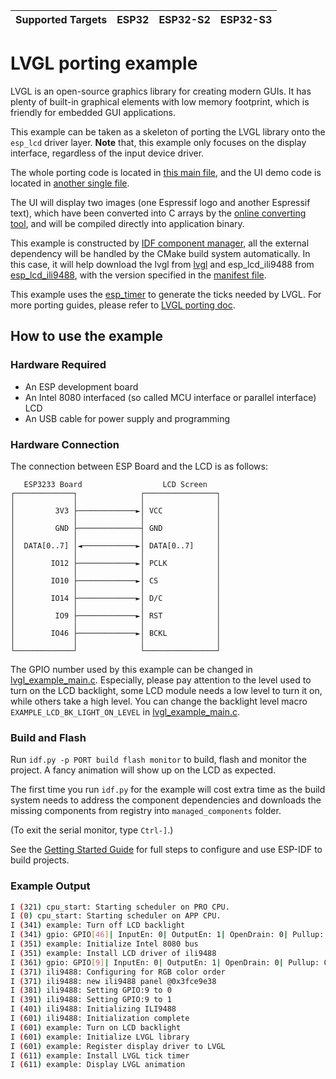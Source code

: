 | Supported Targets | ESP32 | ESP32-S2 | ESP32-S3 |
| ----------------- | ----- | -------- | -------- |
# LVGL porting example

LVGL is an open-source graphics library for creating modern GUIs. It has plenty of built-in graphical elements with low memory footprint, which is friendly for embedded GUI applications.

This example can be taken as a skeleton of porting the LVGL library onto the `esp_lcd` driver layer. **Note** that, this example only focuses on the display interface, regardless of the input device driver.

The whole porting code is located in [this main file](main/lvgl_example_main.c), and the UI demo code is located in [another single file](main/lvgl_demo_ui.c).

The UI will display two images (one Espressif logo and another Espressif text), which have been converted into C arrays by the [online converting tool](https://lvgl.io/tools/imageconverter), and will be compiled directly into application binary.

This example is constructed by [IDF component manager](https://docs.espressif.com/projects/esp-idf/en/latest/esp32s3/api-guides/tools/idf-component-manager.html), all the external dependency will be handled by the CMake build system automatically. In this case, it will help download the lvgl from [lvgl](https://components.espressif.com/component/lvgl/lvgl) and esp_lcd_ili9488 from [esp_lcd_ili9488](https://components.espressif.com/components/atanisoft/esp_lcd_ili9488), with the version specified in the [manifest file](main/idf_component.yml).

This example uses the [esp_timer](https://docs.espressif.com/projects/esp-idf/en/latest/esp32/api-reference/system/esp_timer.html) to generate the ticks needed by LVGL. For more porting guides, please refer to [LVGL porting doc](https://docs.lvgl.io/master/porting/index.html).

## How to use the example

### Hardware Required

* An ESP development board
* An Intel 8080 interfaced (so called MCU interface or parallel interface) LCD
* An USB cable for power supply and programming

### Hardware Connection

The connection between ESP Board and the LCD is as follows:

```
   ESP3233 Board                  LCD Screen
┌─────────────┐              ┌────────────────┐
│             │              │                │
│         3V3 ├─────────────►│ VCC            │
│             │              │                │
│         GND ├──────────────┤ GND            │
│             │              │                │
│  DATA[0..7] │◄────────────►│ DATA[0..7]     │
│             │              │                │
│        IO12 ├─────────────►│ PCLK           │
│             │              │                │
│        IO10 ├─────────────►│ CS             │
│             │              │                │
│        IO14 ├─────────────►│ D/C            │
│             │              │                │
│         IO9 ├─────────────►│ RST            │
│             │              │                │
│        IO46 ├─────────────►│ BCKL           │
│             │              │                │
└─────────────┘              └────────────────┘
```


The GPIO number used by this example can be changed in [lvgl_example_main.c](main/lvgl_example_main.c).
Especially, please pay attention to the level used to turn on the LCD backlight, some LCD module needs a low level to turn it on, while others take a high level. You can change the backlight level macro `EXAMPLE_LCD_BK_LIGHT_ON_LEVEL` in [lvgl_example_main.c](main/lvgl_example_main.c).

### Build and Flash

Run `idf.py -p PORT build flash monitor` to build, flash and monitor the project. A fancy animation will show up on the LCD as expected.

The first time you run `idf.py` for the example will cost extra time as the build system needs to address the component dependencies and downloads the missing components from registry into `managed_components` folder.

(To exit the serial monitor, type ``Ctrl-]``.)

See the [Getting Started Guide](https://docs.espressif.com/projects/esp-idf/en/latest/get-started/index.html) for full steps to configure and use ESP-IDF to build projects.

### Example Output

```bash
I (321) cpu_start: Starting scheduler on PRO CPU.
I (0) cpu_start: Starting scheduler on APP CPU.
I (341) example: Turn off LCD backlight
I (341) gpio: GPIO[46]| InputEn: 0| OutputEn: 1| OpenDrain: 0| Pullup: 0| Pulldown: 0| Intr:0 
I (351) example: Initialize Intel 8080 bus
I (351) example: Install LCD driver of ili9488
I (361) gpio: GPIO[9]| InputEn: 0| OutputEn: 1| OpenDrain: 0| Pullup: 0| Pulldown: 0| Intr:0 
I (371) ili9488: Configuring for RGB color order
I (371) ili9488: new ili9488 panel @0x3fce9e38
I (381) ili9488: Setting GPIO:9 to 0
I (391) ili9488: Setting GPIO:9 to 1
I (401) ili9488: Initializing ILI9488
I (601) ili9488: Initialization complete
I (601) example: Turn on LCD backlight
I (601) example: Initialize LVGL library
I (601) example: Register display driver to LVGL
I (611) example: Install LVGL tick timer
I (611) example: Display LVGL animation
```
